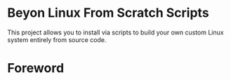 # Beyon Linux From Scratch Scripts
This project allows you to install via scripts to build your own custom Linux system entirely from source code.

# Foreword

